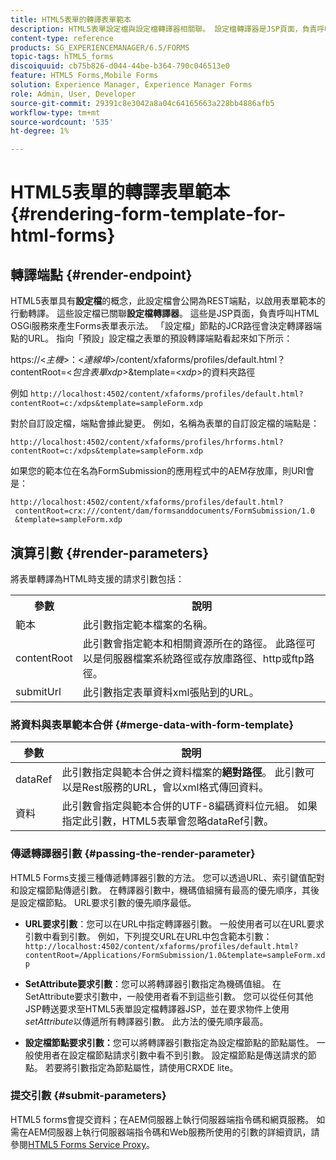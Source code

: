```yaml
---
title: HTML5表單的轉譯表單範本
description: HTML5表單設定檔與設定檔轉譯器相關聯。 設定檔轉譯器是JSP頁面，負責呼叫HTML OSGi服務來產生表單的Forms表示法。
content-type: reference
products: SG_EXPERIENCEMANAGER/6.5/FORMS
topic-tags: hTML5_forms
discoiquuid: cb75b826-d044-44be-b364-790c046513e0
feature: HTML5 Forms,Mobile Forms
solution: Experience Manager, Experience Manager Forms
role: Admin, User, Developer
source-git-commit: 29391c8e3042a8a04c64165663a228bb4886afb5
workflow-type: tm+mt
source-wordcount: '535'
ht-degree: 1%

---
```


# HTML5表單的轉譯表單範本 {#rendering-form-template-for-html-forms}

## 轉譯端點 {#render-endpoint}

HTML5表單具有&#x200B;**設定檔**&#x200B;的概念，此設定檔會公開為REST端點，以啟用表單範本的行動轉譯。 這些設定檔已關聯&#x200B;**設定檔轉譯器**。 這些是JSP頁面，負責呼叫HTML OSGi服務來產生Forms表單表示法。 「設定檔」節點的JCR路徑會決定轉譯器端點的URL。 指向「預設」設定檔之表單的預設轉譯端點看起來如下所示：

https://&lt;*主機*>：&lt;*連線埠*>/content/xfaforms/profiles/default.html？contentRoot=&lt;*包含表單xdp*>&amp;template=&lt;*xdp*>的資料夾路徑

例如 `http://localhost:4502/content/xfaforms/profiles/default.html?contentRoot=c:/xdps&template=sampleForm.xdp`

對於自訂設定檔，端點會據此變更。 例如，名稱為表單的自訂設定檔的端點是：

`http://localhost:4502/content/xfaforms/profiles/hrforms.html?contentRoot=c:/xdps&template=sampleForm.xdp`

如果您的範本位在名為FormSubmission的應用程式中的AEM存放庫，則URI會是：

```http
http://localhost:4502/content/xfaforms/profiles/default.html?
 contentRoot=crx:///content/dam/formsanddocuments/FormSubmission/1.0
 &template=sampleForm.xdp
```

## 演算引數 {#render-parameters}

將表單轉譯為HTML時支援的請求引數包括：

<table>
 <tbody>
  <tr>
   <th><strong>參數 </strong></th>
   <th><strong>說明</strong></th>
  </tr>
  <tr>
   <td>範本<br /> </td>
   <td>此引數指定範本檔案的名稱。<br /> </td>
  </tr>
  <tr>
   <td>contentRoot<br /> </td>
   <td>此引數會指定範本和相關資源所在的路徑。 此路徑可以是伺服器檔案系統路徑或存放庫路徑、http或ftp路徑。<br /> </td>
  </tr>
  <tr>
   <td>submitUrl<br /> </td>
   <td>此引數指定表單資料xml張貼到的URL。<br /> </td>
  </tr>
 </tbody>
</table>

### 將資料與表單範本合併 {#merge-data-with-form-template}

| 參數 | 說明 |
|---|---|
| dataRef | 此引數指定與範本合併之資料檔案的&#x200B;**絕對路徑**。 此引數可以是Rest服務的URL，會以xml格式傳回資料。 |
| 資料 | 此引數會指定與範本合併的UTF-8編碼資料位元組。 如果指定此引數，HTML5表單會忽略dataRef引數。 |

### 傳遞轉譯器引數 {#passing-the-render-parameter}

HTML5 Forms支援三種傳遞轉譯器引數的方法。 您可以透過URL、索引鍵值配對和設定檔節點傳遞引數。 在轉譯器引數中，機碼值組擁有最高的優先順序，其後是設定檔節點。 URL要求引數的優先順序最低。

* **URL要求引數**：您可以在URL中指定轉譯器引數。 一般使用者可以在URL要求引數中看到引數。 例如，下列提交URL在URL中包含範本引數： `http://localhost:4502/content/xfaforms/profiles/default.html?contentRoot=/Applications/FormSubmission/1.0&template=sampleForm.xdp`

* **SetAttribute要求引數**：您可以將轉譯器引數指定為機碼值組。 在SetAttribute要求引數中，一般使用者看不到這些引數。 您可以從任何其他JSP轉送要求至HTML5表單設定檔轉譯器JSP，並在要求物件上使用&#x200B;*setAttribute*&#x200B;以傳遞所有轉譯器引數。 此方法的優先順序最高。

* **設定檔節點要求引數：**&#x200B;您可以將轉譯器引數指定為設定檔節點的節點屬性。 一般使用者在設定檔節點請求引數中看不到引數。 設定檔節點是傳送請求的節點。 若要將引數指定為節點屬性，請使用CRXDE lite。

### 提交引數 {#submit-parameters}

HTML5 forms會提交資料；在AEM伺服器上執行伺服器端指令碼和網頁服務。 如需在AEM伺服器上執行伺服器端指令碼和Web服務所使用的引數的詳細資訊，請參閱[HTML5 Forms Service Proxy](/help/forms/using/service-proxy.md)。
